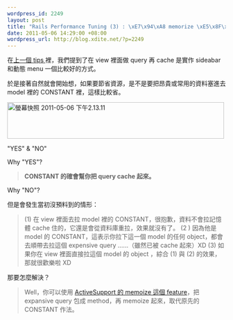 ```yaml
--- 
wordpress_id: 2249
layout: post
title: "Rails Performance Tuning (3) : \xE7\x94\xA8 memorize \xE5\x8F\x96\xE4\xBB\xA3 constant"
date: 2011-05-06 14:29:00 +08:00
wordpress_url: http://blog.xdite.net/?p=2249
---
```

在<a href="http://blog.xdite.net/?p=2241">上一個 tips </a>裡，我們提到了在 view 裡面做 query 再 cache 是實作 sideabar 和動態 menu 一個比較好的方式。

於是接著自然就會開始想，如果要節省資源，是不是要把昂貴或常用的資料塞進去 model 裡的 CONSTANT 裡，這樣比較省。

<a href="http://www.flickr.com/photos/xdite/5692669340/" title="螢幕快照 2011-05-06 下午2.13.11 by xdite, on Flickr"><img src="http://farm6.static.flickr.com/5182/5692669340_da6998f94c.jpg" width="500" height="84" alt="螢幕快照 2011-05-06 下午2.13.11"></a>

"YES" & "NO"

Why "YES"?

<blockquote><strong>CONSTANT 的確會幫你把 query cache 起來。</strong></blockquote>

Why "NO"?

但是會發生當初沒預料到的情形：

<blockquote>(1) 在 view 裡面去拉 model 裡的 CONSTANT，很抱歉，資料不會拉記憶體 cache 住的，它還是會從資料庫重拉，效果就沒有了。
(2 ) 因為他是 model 的 CONSTANT，這表示你拉下這一個 model 的任何 object，都會去順帶去拉這個 expensive query ......（雖然已被 cache 起來）XD
(3) 如果你在 view 裡面直接拉這個 model 的 object ，綜合 (1) 與 (2) 的效果，那就很歡樂啦 XD</blockquote>

那要怎麼解決？

<blockquote>

Well，你可以使用 <a href="http://apidock.com/rails/ActiveSupport/memoize">ActiveSupport 的 memoize 這個 feature</a>，把 expansive query 包成 method，再 memoize 起來，取代原先的 CONSTANT 作法。
</blockquote>
